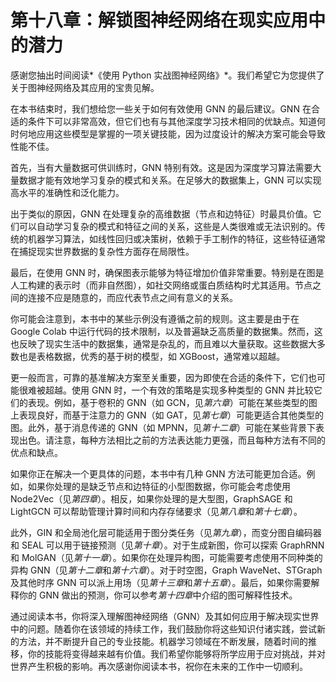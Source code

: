 

# 第十八章：解锁图神经网络在现实应用中的潜力

感谢您抽出时间阅读*《使用 Python 实战图神经网络》*。我们希望它为您提供了关于图神经网络及其应用的宝贵见解。

在本书结束时，我们想给您一些关于如何有效使用 GNN 的最后建议。GNN 在合适的条件下可以非常高效，但它们也有与其他深度学习技术相同的优缺点。知道何时何地应用这些模型是掌握的一项关键技能，因为过度设计的解决方案可能会导致性能不佳。

首先，当有大量数据可供训练时，GNN 特别有效。这是因为深度学习算法需要大量数据才能有效地学习复杂的模式和关系。在足够大的数据集上，GNN 可以实现高水平的准确性和泛化能力。

出于类似的原因，GNN 在处理复杂的高维数据（节点和边特征）时最具价值。它们可以自动学习复杂的模式和特征之间的关系，这些是人类很难或无法识别的。传统的机器学习算法，如线性回归或决策树，依赖于手工制作的特征，这些特征通常在捕捉现实世界数据的复杂性方面存在局限性。

最后，在使用 GNN 时，确保图表示能够为特征增加价值非常重要。特别是在图是人工构建的表示时（而非自然图），如社交网络或蛋白质结构时尤其适用。节点之间的连接不应是随意的，而应代表节点之间有意义的关系。

你可能会注意到，本书中的某些示例没有遵循之前的规则。这主要是由于在 Google Colab 中运行代码的技术限制，以及普遍缺乏高质量的数据集。然而，这也反映了现实生活中的数据集，通常是杂乱的，而且难以大量获取。这些数据大多数也是表格数据，优秀的基于树的模型，如 XGBoost，通常难以超越。

更一般而言，可靠的基准解决方案至关重要，因为即使在合适的条件下，它们也可能很难被超越。使用 GNN 时，一个有效的策略是实现多种类型的 GNN 并比较它们的表现。例如，基于卷积的 GNN（如 GCN，见*第六章*）可能在某些类型的图上表现良好，而基于注意力的 GNN（如 GAT，见*第七章*）可能更适合其他类型的图。此外，基于消息传递的 GNN（如 MPNN，见*第十二章*）可能在某些背景下表现出色。请注意，每种方法相比之前的方法表达能力更强，而且每种方法有不同的优点和缺点。

如果你正在解决一个更具体的问题，本书中有几种 GNN 方法可能更加合适。例如，如果你处理的是缺乏节点和边特征的小型图数据，你可能会考虑使用 Node2Vec（见*第四章*）。相反，如果你处理的是大型图，GraphSAGE 和 LightGCN 可以帮助管理计算时间和内存存储要求（见*第八章*和*第十七章*）。

此外，GIN 和全局池化层可能适用于图分类任务（见*第九章*），而变分图自编码器和 SEAL 可以用于链接预测（见*第十章*）。对于生成新图，你可以探索 GraphRNN 和 MolGAN（见*第十一章*）。如果你在处理异构图，可能需要考虑使用不同种类的异构 GNN（见*第十二章*和*第十六章*）。对于时空图，Graph WaveNet、STGraph 及其他时序 GNN 可以派上用场（见*第十三章*和*第十五章*）。最后，如果你需要解释你的 GNN 做出的预测，你可以参考*第十四章*中介绍的图可解释性技术。

通过阅读本书，你将深入理解图神经网络（GNN）及其如何应用于解决现实世界中的问题。随着你在该领域的持续工作，我们鼓励你将这些知识付诸实践，尝试新的方法，并不断提升自己的专业技能。机器学习领域在不断发展，随着时间的推移，你的技能将变得越来越有价值。我们希望你能够将所学应用于应对挑战，并对世界产生积极的影响。再次感谢你阅读本书，祝你在未来的工作中一切顺利。
